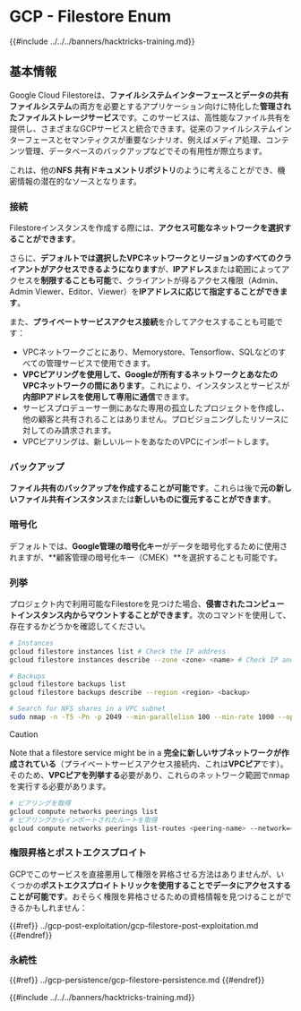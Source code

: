 # GCP - Filestore Enum

{{#include ../../../banners/hacktricks-training.md}}

## 基本情報

Google Cloud Filestoreは、**ファイルシステムインターフェースとデータの共有ファイルシステム**の両方を必要とするアプリケーション向けに特化した**管理されたファイルストレージサービス**です。このサービスは、高性能なファイル共有を提供し、さまざまなGCPサービスと統合できます。従来のファイルシステムインターフェースとセマンティクスが重要なシナリオ、例えばメディア処理、コンテンツ管理、データベースのバックアップなどでその有用性が際立ちます。

これは、他の**NFS** **共有ドキュメントリポジトリ**のように考えることができ、機密情報の潜在的なソースとなります。

### 接続

Filestoreインスタンスを作成する際には、**アクセス可能なネットワークを選択することができます**。

さらに、**デフォルトでは選択したVPCネットワークとリージョンのすべてのクライアントがアクセスできるようになります**が、**IPアドレス**または範囲によってアクセスを**制限することも可能**で、クライアントが得るアクセス権限（Admin、Admin Viewer、Editor、Viewer）を**IPアドレスに応じて指定することができます**。

また、**プライベートサービスアクセス接続**を介してアクセスすることも可能です：

- VPCネットワークごとにあり、Memorystore、Tensorflow、SQLなどのすべての管理サービスで使用できます。
- **VPCピアリングを使用して、Googleが所有するネットワークとあなたのVPCネットワークの間にあります**。これにより、インスタンスとサービスが**内部IPアドレスを使用して専用に通信**できます。
- サービスプロデューサー側にあなた専用の孤立したプロジェクトを作成し、他の顧客と共有されることはありません。プロビジョニングしたリソースに対してのみ請求されます。
- VPCピアリングは、新しいルートをあなたのVPCにインポートします。

### バックアップ

**ファイル共有のバックアップを作成することが可能です**。これらは後で**元の新しいファイル共有インスタンス**または**新しいものに復元することができます**。

### 暗号化

デフォルトでは、**Google管理の暗号化キー**がデータを暗号化するために使用されますが、**顧客管理の暗号化キー（CMEK）**を選択することも可能です。

### 列挙

プロジェクト内で利用可能なFilestoreを見つけた場合、**侵害されたコンピュートインスタンス内からマウントすることができます**。次のコマンドを使用して、存在するかどうかを確認してください。
```bash
# Instances
gcloud filestore instances list # Check the IP address
gcloud filestore instances describe --zone <zone> <name> # Check IP and access restrictions

# Backups
gcloud filestore backups list
gcloud filestore backups describe --region <region> <backup>

# Search for NFS shares in a VPC subnet
sudo nmap -n -T5 -Pn -p 2049 --min-parallelism 100 --min-rate 1000 --open 10.99.160.2/20
```
> [!CAUTION]
> Note that a filestore service might be in a **完全に新しいサブネットワークが作成されている**（プライベートサービスアクセス接続内、これは**VPCピア**です）。\
> そのため、**VPCピアを列挙する**必要があり、これらのネットワーク範囲でnmapを実行する必要があります。
>
> ```bash
> # ピアリングを取得
> gcloud compute networks peerings list
> # ピアリングからインポートされたルートを取得
> gcloud compute networks peerings list-routes <peering-name> --network=<network-name> --region=<region> --direction=INCOMING
> ```

### 権限昇格とポストエクスプロイト

GCPでこのサービスを直接悪用して権限を昇格させる方法はありませんが、いくつかの**ポストエクスプロイトトリックを使用することでデータにアクセスすることが可能です**。おそらく権限を昇格させるための資格情報を見つけることができるかもしれません：

{{#ref}}
../gcp-post-exploitation/gcp-filestore-post-exploitation.md
{{#endref}}

### 永続性

{{#ref}}
../gcp-persistence/gcp-filestore-persistence.md
{{#endref}}

{{#include ../../../banners/hacktricks-training.md}}
